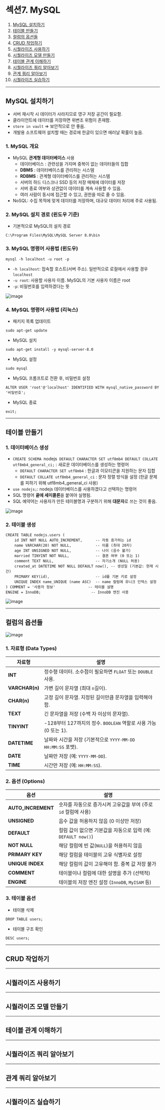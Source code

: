 # 섹션7. MySQL

1. [MySQL 설치하기](#mysql-설치하기)
2. [테이블 만들기](#테이블-만들기)
3. [컬럼의 옵션들](#컬럼의-옵션들)
4. [CRUD 작업하기](#crud-작업하기)
5. [시퀄라이즈 사용하기](#시퀄라이즈-사용하기)
6. [시퀄라이즈 모델 만들기](#시퀄라이즈-모델-만들기)
7. [테이블 관계 이해하기](#테이블-관계-이해하기)
8. [시퀄라이즈 쿼리 알아보기](#시퀄라이즈-쿼리-알아보기)
9. [관계 쿼리 알아보기](#관계-쿼리-알아보기)
10. [시퀄라이즈 실습하기](#시퀄라이즈-실습하기)

---

## MySQL 설치하기
- 서버 재시작 시 데이터가 사라지므로 영구 저장 공간이 필요함. 
- 클라이언트에 데이터를 저장하면 위변조 위험이 존재함.
- `store in vault` => 보안적으로 안 좋음.
- 개발용 소프트웨어 설치할 때는 경로에 한글이 있으면 에러날 확률이 높음.

### 1. MySQL 개요
- MySQL <b>관계형 데이터베이스</b> 사용
    - 데이터베이스 : 관련성을 가지며 중복이 없는 데이터들의 집합
    - <b>DBMS</b> : 데이터베이스를 관리하는 시스템
    - <b>RDBMS</b> : 관계형 데이터베이스를 관리하는 시스템
    - 서버의 하드 디스크나 SSD 등의 저장 매체에 데이터를 저장
    - 서버 종료 여부와 상관없이 데이터를 계속 사용할 수 있음.
    - 여러 사람이 동시에 접근할 수 있고, 권한을 따로 줄 수 있음.
- NoSQL: 수집 목적에 맞게 데이터를 저장하며, 대규모 데이터 처리에 주로 사용됨.

### 2. MySQL 설치 경로 (윈도우 기준)
- 기본적으로 MySQL의 설치 경로
```
C:\Program Files\MySQL\MySQL Server 8.0\bin
```

### 3. MySQL 명령어 사용법 (윈도우)
```
mysql -h localhost -u root -p
```
- `-h localhost`: 접속할 호스트(서버 주소). 일반적으로 로컬에서 사용할 경우 `localhost`
- `-u root`: 사용할 사용자 이름. MySQL의 기본 사용자 이름은 root
- `-p`: 비밀번호를 입력하겠다는 뜻

![image](https://github.com/user-attachments/assets/e327e7e2-3205-4e5f-9541-fa31b145fee4)

### 4. MySQL 명령어 사용법 (리눅스)
- 패키지 목록 업데이트
```
sudo apt-get update
```

- MySQL 설치
```
sudo apt-get install -y mysql-server-8.0
```

- MySQL 설정
```
sudo mysql
```
- MySQL 프롬프트로 전환 후, 비밀번호 설정
```
ALTER USER 'root'@'localhost' IDENTIFIED WITH mysql_native_password BY '비밀번호';
```

- MySQL 종료
```
exit;
```

---

## 테이블 만들기

### 1. 데이터베이스 생성
- `CREATE SCHEMA `nodejs` DEFAULT CHARACTER SET utf8mb4 DEFAULT COLLATE utf8mb4_general_ci;` : 새로운 데이터베이스를 생성하는 명령어
    - `DEFAULT CHARACTER SET utf8mb4` : 한글과 이모티콘을 지원하는 문자 집합
    - `DEFAULT COLLATE utf8mb4_general_ci` : 문자 정렬 방식을 설정 (한글 문제를 피하기 위해 utf8mb4_general_ci 사용)
- `use nodejs;`: nodejs 데이터베이스를 사용하겠다고 선택하는 명령어
- SQL 명령어 <b>끝에 세미콜론</b>을 붙여야 실행됨.
- SQL 예약어는 사용자가 만든 테이블명과 구분하기 위해 <b>대문자</b>로 쓰는 것이 좋음.

![image](https://github.com/user-attachments/assets/303cd435-6a14-44fa-a475-4b2311cd5e87)

### 2. 테이블 생성
```
CREATE TABLE nodejs.users (
    id INT NOT NULL AUTO_INCREMENT,      -- 자동 증가하는 id
    name VARCHAR(20) NOT NULL,           -- 이름 (최대 20자)
    age INT UNSIGNED NOT NULL,           -- 나이 (음수 불가)
    married TINYINT NOT NULL,            -- 결혼 여부 (0 또는 1)
    comment TEXT NULL,                   -- 자기소개 (NULL 허용)
    created_at DATETIME NOT NULL DEFAULT now(), -- 생성일 (기본값: 현재 시간)
    PRIMARY KEY(id),                     -- id를 기본 키로 설정
    UNIQUE INDEX name_UNIQUE (name ASC)  -- name 컬럼에 유니크 인덱스 설정
) COMMENT = '사용자 정보'               -- 테이블 설명
ENGINE = InnoDB;                       -- InnoDB 엔진 사용
```

![image](https://github.com/user-attachments/assets/c2f0bf7e-bcaa-40f3-9b9d-5c4125ba3e85)

---

## 컬럼의 옵션들

![image](https://github.com/user-attachments/assets/3e71b5b0-e1ca-4a67-a431-8a189d298802)

### 1. **자료형 (Data Types)**

| 자료형       | 설명                                                         |
|--------------|--------------------------------------------------------------|
| **INT**      | 정수형 데이터. 소수점이 필요하면 `FLOAT` 또는 `DOUBLE` 사용. |
| **VARCHAR(n)** | 가변 길이 문자열 (최대 `n`길이).                             |
| **CHAR(n)**   | 고정 길이 문자열. 지정된 길이만큼 문자열을 입력해야 함.      |
| **TEXT**      | 긴 문자열을 저장 (수백 자 이상의 문자열).                  |
| **TINYINT**   | -128부터 127까지의 정수. `BOOLEAN` 역할로 사용 가능 (0 또는 1). |
| **DATETIME**  | 날짜와 시간을 저장 (기본적으로 `YYYY-MM-DD HH:MM:SS` 포맷). |
| **DATE**      | 날짜만 저장 (예: `YYYY-MM-DD`).                             |
| **TIME**      | 시간만 저장 (예: `HH:MM:SS`).                               |

### 2. **옵션 (Options)**

| 옵션                | 설명                                                            |
|---------------------|-----------------------------------------------------------------|
| **AUTO_INCREMENT**   | 숫자를 자동으로 증가시켜 고유값을 부여 (주로 `id` 컬럼에 사용)   |
| **UNSIGNED**         | 음수 값을 허용하지 않음 (0 이상만 저장)                          |
| **DEFAULT**          | 컬럼 값이 없으면 기본값을 자동으로 입력 (예: `DEFAULT now()`)    |
| **NOT NULL**         | 해당 컬럼에 빈 값(`NULL`)을 허용하지 않음                        |
| **PRIMARY KEY**      | 해당 컬럼을 테이블의 고유 식별자로 설정                          |
| **UNIQUE INDEX**     | 해당 컬럼의 값이 고유해야 함. 중복 값 저장 불가                    |
| **COMMENT**          | 테이블이나 컬럼에 대한 설명을 추가 (선택적)                        |
| **ENGINE**           | 테이블의 저장 엔진 설정 (`InnoDB`, `MyISAM` 등)                  |

### 3. 테이블 옵션
- 테이블 삭제
```
DROP TABLE users;
```

- 테이블 구조 확인
```
DESC users;
```

---

## CRUD 작업하기

---

## 시퀄라이즈 사용하기

---

## 시퀄라이즈 모델 만들기

---

## 테이블 관계 이해하기

---

## 시퀄라이즈 쿼리 알아보기

---

## 관계 쿼리 알아보기

---

## 시퀄라이즈 실습하기
